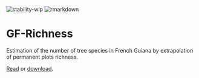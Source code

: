 ![stability-wip](https://img.shields.io/badge/stability-work_in_progress-lightgrey.svg)
![rmarkdown](https://github.com/EricMarcon/GF-Richness/workflows/rmarkdown/badge.svg)

# GF-Richness

Estimation of the number of tree species in French Guiana by extrapolation of permanent plots richness.

[Read](https://ericmarcon.github.io/GF-Richness/GF-Richness.html) or [download](https://ericmarcon.github.io/GF-Richness/GF-Richness.pdf).
